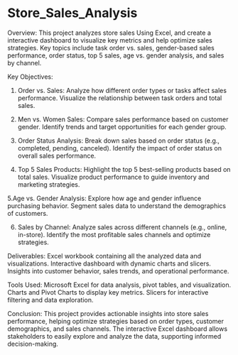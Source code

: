 # Store_Sales_Analysis
Overview:
This project analyzes store sales Using Excel, and create a interactive dashboard to visualize key metrics and help optimize sales strategies. 
Key topics include task order vs. sales, gender-based sales performance, order status, top 5 sales, age vs. gender analysis, and sales by channel.

Key Objectives:
1. Order vs. Sales:
Analyze how different order types or tasks affect sales performance.
Visualize the relationship between task orders and total sales.

2. Men vs. Women Sales:
Compare sales performance based on customer gender.
Identify trends and target opportunities for each gender group.

3. Order Status Analysis:
Break down sales based on order status (e.g., completed, pending, canceled).
Identify the impact of order status on overall sales performance.

4. Top 5 Sales Products:
Highlight the top 5 best-selling products based on total sales.
Visualize product performance to guide inventory and marketing strategies.

5.Age vs. Gender Analysis:
Explore how age and gender influence purchasing behavior.
Segment sales data to understand the demographics of customers.

6. Sales by Channel:
Analyze sales across different channels (e.g., online, in-store).
Identify the most profitable sales channels and optimize strategies.

Deliverables:
Excel workbook containing all the analyzed data and visualizations.
Interactive dashboard with dynamic charts and slicers.
Insights into customer behavior, sales trends, and operational performance.

Tools Used:
Microsoft Excel for data analysis, pivot tables, and visualization.
Charts and Pivot Charts to display key metrics.
Slicers for interactive filtering and data exploration.

Conclusion:
This project provides actionable insights into store sales performance, helping optimize strategies based on order types, customer demographics, and sales channels. 
The interactive Excel dashboard allows stakeholders to easily explore and analyze the data, supporting informed decision-making.
